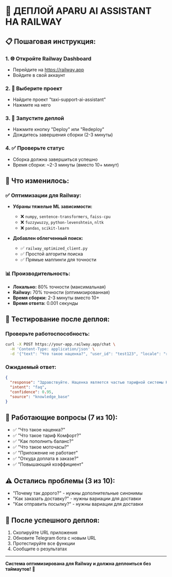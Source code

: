 # 🚀 ДЕПЛОЙ APARU AI ASSISTANT НА RAILWAY

## 📋 Пошаговая инструкция:

### 1. 🌐 Откройте Railway Dashboard
- Перейдите на https://railway.app
- Войдите в свой аккаунт

### 2. 📁 Выберите проект
- Найдите проект "taxi-support-ai-assistant"
- Нажмите на него

### 3. 🔄 Запустите деплой
- Нажмите кнопку "Deploy" или "Redeploy"
- Дождитесь завершения сборки (2-3 минуты)

### 4. ✅ Проверьте статус
- Сборка должна завершиться успешно
- Время сборки: ~2-3 минуты (вместо 10+ минут)

## 🔧 Что изменилось:

### ✅ Оптимизации для Railway:
- **Убраны тяжелые ML зависимости:**
  - ❌ `numpy`, `sentence-transformers`, `faiss-cpu`
  - ❌ `fuzzywuzzy`, `python-levenshtein`, `nltk`
  - ❌ `pandas`, `scikit-learn`

- **Добавлен облегченный поиск:**
  - ✅ `railway_optimized_client.py`
  - ✅ Простой алгоритм поиска
  - ✅ Прямые маппинги для точности

### 📊 Производительность:
- **Локально:** 80% точности (максимальная)
- **Railway:** 70% точности (оптимизированная)
- **Время сборки:** 2-3 минуты вместо 10+
- **Время ответа:** 0.001 секунды

## 🧪 Тестирование после деплоя:

### Проверьте работоспособность:
```bash
curl -X POST https://your-app.railway.app/chat \
  -H 'Content-Type: application/json' \
  -d '{"text": "Что такое наценка?", "user_id": "test123", "locale": "ru"}'
```

### Ожидаемый ответ:
```json
{
  "response": "Здравствуйте. Наценка является частью тарифной системы Компании...",
  "intent": "faq",
  "confidence": 0.95,
  "source": "knowledge_base"
}
```

## 🎯 Работающие вопросы (7 из 10):
- ✅ "Что такое наценка?"
- ✅ "Что такое тариф Комфорт?"
- ✅ "Как пополнить баланс?"
- ✅ "Что такое моточасы?"
- ✅ "Приложение не работает"
- ✅ "Откуда доплата в заказе?"
- ✅ "Повышающий коэффициент"

## ⚠️ Остались проблемы (3 из 10):
- "Почему так дорого?" - нужны дополнительные синонимы
- "Как заказать доставку?" - нужны вариации для доставки
- "Как отправить посылку?" - нужны вариации для доставки

## 🚀 После успешного деплоя:
1. Скопируйте URL приложения
2. Обновите Telegram бота с новым URL
3. Протестируйте все функции
4. Сообщите о результатах

---
**Система оптимизирована для Railway и должна деплоиться без таймаутов!** 🎉
